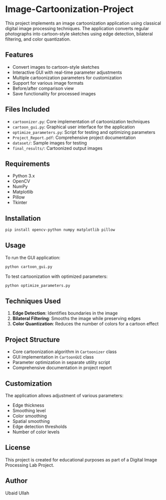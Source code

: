 # Image-Cartoonization-Project
This project implements an image cartoonization application using classical digital image processing techniques. The application converts regular photographs into cartoon-style sketches using edge detection, bilateral filtering, and color quantization.
## Features
- Convert images to cartoon-style sketches
- Interactive GUI with real-time parameter adjustments
- Multiple cartoonization parameters for customization
- Support for various image formats
- Before/after comparison view
- Save functionality for processed images

## Files Included
- `cartoonizer.py`: Core implementation of cartoonization techniques
- `cartoon_gui.py`: Graphical user interface for the application
- `optimize_parameters.py`: Script for testing and optimizing parameters
- `Project_Report.pdf`: Comprehensive project documentation
- `dataset/`: Sample images for testing
- `final_results/`: Cartoonized output images

## Requirements
- Python 3.x
- OpenCV
- NumPy
- Matplotlib
- Pillow
- Tkinter

## Installation
```bash
pip install opencv-python numpy matplotlib pillow
```

## Usage
To run the GUI application:
```bash
python cartoon_gui.py
```

To test cartoonization with optimized parameters:
```bash
python optimize_parameters.py
```

## Techniques Used
1. **Edge Detection**: Identifies boundaries in the image
2. **Bilateral Filtering**: Smooths the image while preserving edges
3. **Color Quantization**: Reduces the number of colors for a cartoon effect

## Project Structure
- Core cartoonization algorithm in `Cartoonizer` class
- GUI implementation in `CartoonGUI` class
- Parameter optimization in separate utility script
- Comprehensive documentation in project report

## Customization
The application allows adjustment of various parameters:
- Edge thickness
- Smoothing level
- Color smoothing
- Spatial smoothing
- Edge detection thresholds
- Number of color levels

## License
This project is created for educational purposes as part of a Digital Image Processing Lab Project.

## Author
Ubaid Ullah
